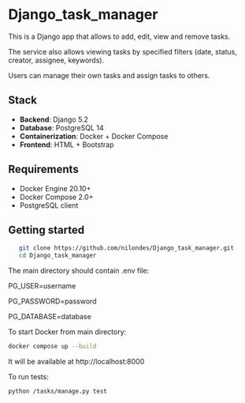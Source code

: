 # Django_task_manager

This is a Django app that allows to add, edit, view and remove tasks. 

The service also allows viewing tasks by specified filters (date, status, creator, assignee, keywords).

Users can manage their own tasks and assign tasks to others.

## Stack

- **Backend**: Django 5.2
- **Database**: PostgreSQL 14
- **Containerization**: Docker + Docker Compose
- **Frontend**: HTML + Bootstrap

## Requirements

- Docker Engine 20.10+
- Docker Compose 2.0+
- PostgreSQL client


## Getting started

```sh
   git clone https://github.com/nilondes/Django_task_manager.git
   cd Django_task_manager
```

The main directory should contain .env file:

PG_USER=username

PG_PASSWORD=password

PG_DATABASE=database

To start Docker from main directory:

```sh
docker compose up --build

```

It will be available at http://localhost:8000

To run tests:

```sh
python /tasks/manage.py test

```
